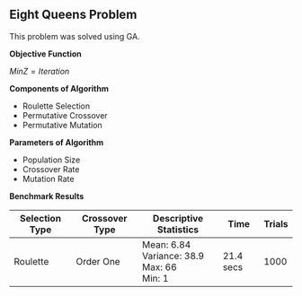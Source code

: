 ## Eight Queens Problem

This problem was solved using GA.

**Objective Function**

$MinZ = Iteration$

**Components of Algorithm**

+ Roulette Selection
+ Permutative Crossover
+ Permutative Mutation

**Parameters of Algorithm**

+ Population Size
+ Crossover Rate
+ Mutation Rate

**Benchmark Results**

| Selection Type | Crossover Type | Descriptive Statistics | Time | Trials
| --- | --- | --- | --- | --- |
| Roulette | Order One | Mean: $6.84$ <br> Variance: $38.9$ <br> Max: $66$ <br> Min: $1$ | 21.4 secs | 1000 |
